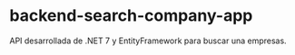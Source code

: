 # backend-search-company-app
API desarrollada de .NET 7 y EntityFramework para buscar una empresas.
